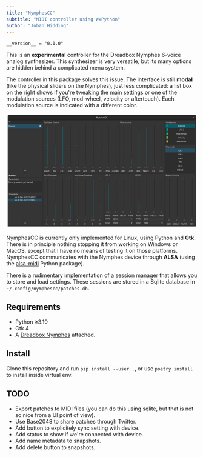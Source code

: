 ```yaml
---
title: "NymphesCC"
subtitle: "MIDI controller using WxPython"
author: "Johan Hidding"
---
```


``` {.python file=nymphescc/__init__.py}
__version__ = "0.1.0"
```

This is an **experimental** controller for the Dreadbox Nymphes 6-voice analog synthesizer. This synthesizer is very versatile, but its many options are hidden behind a complicated menu system.

The controller in this package solves this issue. The interface is still **modal** (like the physical sliders on the Nymphes), just less complicated: a list box on the right shows if you're tweaking the main settings or one of the modulation sources (LFO, mod-wheel, velocity or aftertouch). Each modulation source is indicated with a different color.

![Screenshot](fig/screenshot.png)

NymphesCC is currently only implemented for Linux, using Python and **Gtk**. There is in principle nothing stopping it from working on Windows or MacOS, except that I have no means of testing it on those platforms. NymphesCC communicates with the Nymphes device through **ALSA** (using the [alsa-midi](https://github.com/Jajcus/python-alsa-midi.git) Python package).

There is a rudimentary implementation of a session manager that allows you to store and load settings. These sessions are stored in a Sqlite database in `~/.config/nymphescc/patches.db`.

## Requirements

- Python &ge;3.10
- Gtk 4
- A [Dreadbox Nymphes](https://www.dreadbox-fx.com/nymphes/) attached.

## Install
Clone this repository and run `pip install --user .`, or use `poetry install` to install inside virtual env.

## TODO

- Export patches to MIDI files (you can do this using sqlite, but that is not so nice from a UI point of view).
- Use Base2048 to share patches through Twitter.
- Add button to explicitely sync setting with device.
- Add status to show if we're connected with device.
- Add name metadata to snapshots.
- Add delete button to snapshots.
